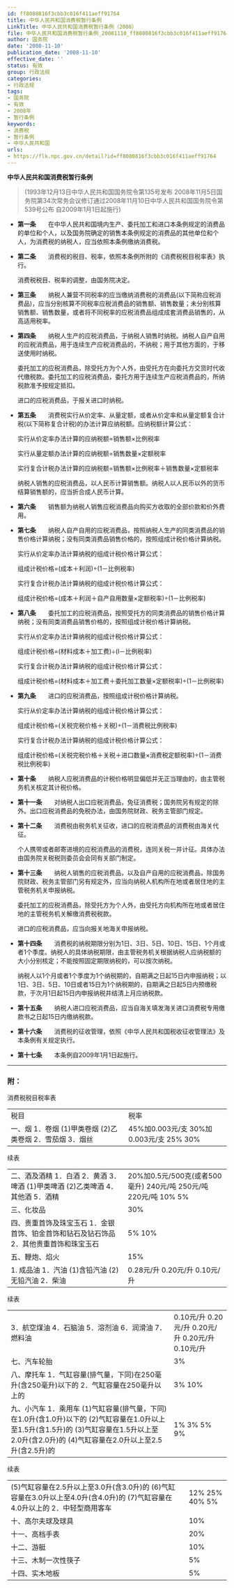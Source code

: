 ```yaml
---
id: ff8080816f3cbb3c016f411aeff91764
title: 中华人民共和国消费税暂行条例
LinkTitle: 中华人民共和国消费税暂行条例（2008）
file: 中华人民共和国消费税暂行条例_20081110_ff8080816f3cbb3c016f411aeff91764.docx
author: 国务院
date: '2008-11-10'
publication_date: '2008-11-10'
effective_date: ''
status: 有效
group: 行政法规
categories:
- 行政法规
tags:
- 国务院
- 有效
- 2008年
- 暂行条例
keywords:
- 消费税
- 暂行条例
- 中华人民共和国
urls:
- https://flk.npc.gov.cn/detail?id=ff8080816f3cbb3c016f411aeff91764
---
```


**中华人民共和国消费税暂行条例**

> (1993年12月13日中华人民共和国国务院令第135号发布 2008年11月5日国务院第34次常务会议修订通过2008年11月10日中华人民共和国国务院令第539号公布 自2009年1月1日起施行)

- **第一条**　　在中华人民共和国境内生产、委托加工和进口本条例规定的消费品的单位和个人，以及国务院确定的销售本条例规定的消费品的其他单位和个人，为消费税的纳税人，应当依照本条例缴纳消费税。

- **第二条**　　消费税的税目、税率，依照本条例所附的《消费税税目税率表》执行。

  消费税税目、税率的调整，由国务院决定。

- **第三条**　　纳税人兼营不同税率的应当缴纳消费税的消费品(以下简称应税消费品)，应当分别核算不同税率应税消费品的销售额、销售数量；未分别核算销售额、销售数量，或者将不同税率的应税消费品组成成套消费品销售的，从高适用税率。

- **第四条**　　纳税人生产的应税消费品，于纳税人销售时纳税。纳税人自产自用的应税消费品，用于连续生产应税消费品的，不纳税；用于其他方面的，于移送使用时纳税。

  委托加工的应税消费品，除受托方为个人外，由受托方在向委托方交货时代收代缴税款。委托加工的应税消费品，委托方用于连续生产应税消费品的，所纳税款准予按规定抵扣。

  进口的应税消费品，于报关进口时纳税。

- **第五条**　　消费税实行从价定率、从量定额，或者从价定率和从量定额复合计税(以下简称复合计税)的办法计算应纳税额。应纳税额计算公式：

  实行从价定率办法计算的应纳税额=销售额×比例税率

  实行从量定额办法计算的应纳税额=销售数量×定额税率

  实行复合计税办法计算的应纳税额=销售额×比例税率＋销售数量×定额税率

  纳税人销售的应税消费品，以人民币计算销售额。纳税人以人民币以外的货币结算销售额的，应当折合成人民币计算。

- **第六条**　　销售额为纳税人销售应税消费品向购买方收取的全部价款和价外费用。

- **第七条**　　纳税人自产自用的应税消费品，按照纳税人生产的同类消费品的销售价格计算纳税；没有同类消费品销售价格的，按照组成计税价格计算纳税。

  实行从价定率办法计算纳税的组成计税价格计算公式：

  组成计税价格=(成本＋利润)÷(1－比例税率)

  实行复合计税办法计算纳税的组成计税价格计算公式：

  组成计税价格=(成本＋利润＋自产自用数量×定额税率)÷(1－比例税率)

- **第八条**　　委托加工的应税消费品，按照受托方的同类消费品的销售价格计算纳税；没有同类消费品销售价格的，按照组成计税价格计算纳税。

  实行从价定率办法计算纳税的组成计税价格计算公式：

  组成计税价格=(材料成本＋加工费)÷(l－比例税率)

  实行复合计税办法计算纳税的组成计税价格计算公式：

  组成计税价格=(材料成本＋加工费＋委托加工数量×定额税率)÷(1－比例税率)

- **第九条**　　进口的应税消费品，按照组成计税价格计算纳税。

  实行从价定率办法计算纳税的组成计税价格计算公式：

  组成计税价格=(关税完税价格＋关税)÷(1－消费税比例税率)

  实行复合计税办法计算纳税的组成计税价格计算公式：

  组成计税价格=(关税完税价格＋关税＋进口数量×消费税定额税率)÷(1－消费税比例税率)

- **第十条**　　纳税人应税消费品的计税价格明显偏低并无正当理由的，由主管税务机关核定其计税价格。

- **第十一条**　　对纳税人出口应税消费品，免征消费税；国务院另有规定的除外。出口应税消费品的免税办法，由国务院财政、税务主管部门规定。

- **第十二条**　　消费税由税务机关征收，进口的应税消费品的消费税由海关代征。

  个人携带或者邮寄进境的应税消费品的消费税，连同关税一并计征。具体办法由国务院关税税则委员会会同有关部门制定。

- **第十三条**　　纳税人销售的应税消费品，以及自产自用的应税消费品，除国务院财政、税务主管部门另有规定外，应当向纳税人机构所在地或者居住地的主管税务机关申报纳税。

  委托加工的应税消费品，除受托方为个人外，由受托方向机构所在地或者居住地的主管税务机关解缴消费税税款。

  进口的应税消费品，应当向报关地海关申报纳税。

- **第十四条**　　消费税的纳税期限分别为1日、3日、5日、10日、15日、1个月或者1个季度。纳税人的具体纳税期限，由主管税务机关根据纳税人应纳税额的大小分别核定；不能按照固定期限纳税的，可以按次纳税。

  纳税人以1个月或者1个季度为1个纳税期的，自期满之日起15日内申报纳税；以1日、3日、5日、10日或者15日为1个纳税期的，自期满之日起5日内预缴税款，于次月1日起15日内申报纳税并结清上月应纳税款。

- **第十五条**　　纳税人进口应税消费品，应当自海关填发海关进口消费税专用缴款书之日起15日内缴纳税款。

- **第十六条**　　消费税的征收管理，依照《中华人民共和国税收征收管理法》及本条例有关规定执行。

- **第十七条**　　本条例自2009年1月1日起施行。

---

### 附：

  消费税税目税率表

|  |  |
| --- | --- |
| 税目 | 税率 |
| 一、烟  1．卷烟  (1)甲类卷烟  (2)乙类卷烟  2．雪茄烟  3．烟丝 | 45%加0.003元/支  30%加0.003元/支  25%  30% |

  续表

|  |  |
| --- | --- |
| 二、酒及酒精  1．白酒  2．黄酒  3．啤酒  (1)甲类啤酒  (2)乙类啤酒  4．其他酒  5．酒精 | 20%加0.5元/500克(或者500毫升)  240元/吨  250元/吨  220元/吨  10%  5% |
| 三、化妆品 | 30% |
| 四、贵重首饰及珠宝玉石  1．金银首饰、铂金首饰和钻石及钻石饰品  2．其他贵重首饰和珠宝玉石 | 5%  10% |
| 五、鞭炮、焰火 | 15% |
| 1. 成品油   1．汽油  (1)含铅汽油  (2)无铅汽油  2．柴油 | 0.28元/升  0.20元/升  0.10元/升 |

  续表

|  |  |
| --- | --- |
| 3．航空煤油  4．石脑油  5．溶剂油  6．润滑油  7．燃料油 | 0.10元/升  0.20元/升  0.20元/升  0.20元/升  0.10元/升 |
| 七、汽车轮胎 | 3% |
| 八、摩托车  1．气缸容量(排气量，下同)在250毫升(含250毫升)以下的  2．气缸容量在250毫升以上的 | 3%  10% |
| 九、小汽车  1．乘用车  (1)气缸容量(排气量，下同)在1.0升(含1.0升)以下的  (2)气缸容量在1.0升以上至1.5升(含1.5升)的  (3)气缸容量在1.5升以上至2.0升(含2.0升)的  (4)气缸容量在2.0升以上至2.5升(含2.5升)的 | 1%  3%  5%  9% |

  续表

|  |  |
| --- | --- |
| (5)气缸容量在2.5升以上至3.0升(含3.0升)的  (6)气缸容量在3.0升以上至4.0升(含4.0升)的  (7)气缸容量在4.0升以上的  2．中轻型商用客车 | 12%  25%  40%  5% |
| 十、高尔夫球及球具 | 10% |
| 十一、高档手表 | 20% |
| 十二、游艇 | 10% |
| 十三、木制一次性筷子 | 5% |
| 十四、实木地板 | 5% |
